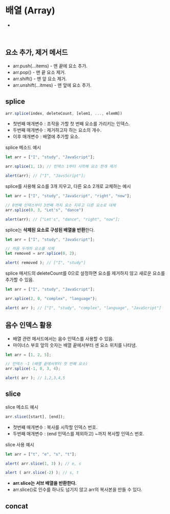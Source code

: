 # 배열 (Array)

- 

<br>

## 요소 추가, 제거 메서드

- arr.push(...items) - 맨 끝에 요소 추가.
- arr.pop() - 맨 끝 요소 제거.
- arr.shift() - 맨 앞 요소 제거.
- arr.unshift(...itmes) - 맨 앞에 요소 추가.

## splice

``` js
arr.splice(index, deleteCount, [elem1, ..., elemN])
```
- 첫번째 매개변수 : 조작을 가할 첫 번째 요소를 가리키는 인덱스.
- 두번째 매개변수 : 제거하고자 하는 요소의 개수.
- 이후 매개변수 : 배열에 추가할 요소.

splice 메소드 예시
``` js
let arr = ["I", "study", "JavaScript"];

arr.splice(1, 1); // 인덱스 1부터 시작해 요소 한개 제거

alert(arr); // ["I", "JavsScript"];
```

splice를 사용해 요소를 3개 지우고, 다른 요소 2개로 교체하는 예시
``` js
let arr = ["I", "study", "JavaScript", "right", "now"];

// 0번째 인덱스부터 3번째 까지 요소 지우고 다른 요소로 대체
arr.splice(0, 3, "Let's", "dance")

alert(arr); // ["Let's", "dance", "right", "now"];
```

splice는 **삭제된 요소로 구성된 배열을 반환**한다.
``` js
let arr = ["I", "study", "JavaScript"];

// 처음 두개의 요소를 삭제
let removed = arr.splice(0, 2);

alert( removed ); // ["I", "study"]
```

splice 매서드의 deleteCount를 0으로 설정하면 요소를 제거하지 않고 새로운 요소를 추가할 수 있음.
``` js
let arr = ["I", "study", "JavaScript"];

arr.splice(2, 0, "complex", "language");

alert( arr ); // ["I", "study", "complex", "language", "JavaScript"]
```

## 음수 인덱스 활용
- 배열 관련 메서드에서는 음수 인덱스를 사용할 수 있음.
- 마이너스 부호 앞의 숫자는 배열 끝에서부터 센 요소 위치를 나타냄.

``` js
let arr = [1, 2, 5];

// 인덱스 -1 (배열 끝에서부터 첫 번째 요소)
arr.splice(-1, 0, 3, 4);

alert( arr ); // 1,2,3,4,5
```

## slice
slice 메소드 예시
``` js
arr.slice([start], [end]);
```
- 첫번쨰 매개변수 : 복사를 시작할 인덱스 번호.
- 두번째 매개변수 : (end 인덱스를 제외하고) ~까지 복사할 인덱스 번호.

slice 사용 예시
``` js
let arr = ["t", "e", "s", "t"];

alert( arr.slice(1, 3) ); // e, s

alert ( arr.slice(-2) ); // s, t 
```
- **arr.slice는 서브 배열을 반환한다.**
- arr.slice()로 인수를 하나도 넘기지 않고 arr의 복사본을 만들 수 있다.

## concat

  





